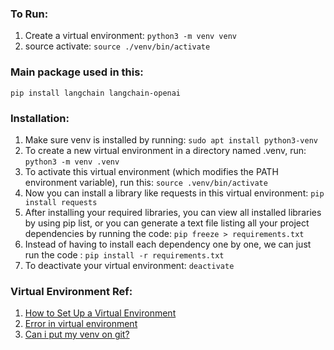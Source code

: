 ### To Run:

1. Create a virtual environment: `python3 -m venv venv`
2. source activate: `source ./venv/bin/activate`

### Main package used in this:

`pip install langchain langchain-openai`

### Installation:

1. Make sure venv is installed by running: `sudo apt install python3-venv`
2. To create a new virtual environment in a directory named .venv, run: `python3 -m venv .venv`
3. To activate this virtual environment (which modifies the PATH environment variable), run this: `source .venv/bin/activate`
4. Now you can install a library like requests in this virtual environment: `pip install requests`
5. After installing your required libraries, you can view all installed libraries by using pip list, or you can generate a text file listing all your project dependencies by running the code: `pip freeze > requirements.txt`
6. Instead of having to install each dependency one by one, we can just run the code : `pip install -r requirements.txt`
7. To deactivate your virtual environment: `deactivate`

### Virtual Environment Ref:

1. [How to Set Up a Virtual Environment](https://www.freecodecamp.org/news/how-to-setup-virtual-environments-in-python/)
2. [Error in virtual environment](https://askubuntu.com/questions/1465218/pip-error-on-ubuntu-externally-managed-environment-%C3%97-this-environment-is-extern)
3. [Can i put my venv on git?](https://www.reddit.com/r/learnpython/comments/unwi3u/can_i_put_my_venv_on_git/)
